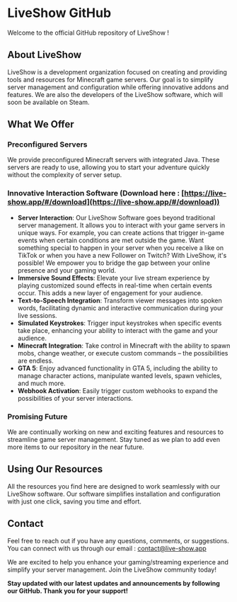 # LiveShow GitHub

Welcome to the official GitHub repository of LiveShow !

## About LiveShow

LiveShow is a development organization focused on creating and providing tools and resources for Minecraft game servers. Our goal is to simplify server management and configuration while offering innovative addons and features. We are also the developers of the LiveShow software, which will soon be available on Steam.

## What We Offer

### Preconfigured Servers

We provide preconfigured Minecraft servers with integrated Java. These servers are ready to use, allowing you to start your adventure quickly without the complexity of server setup.

### Innovative Interaction Software (Download here : [https://live-show.app/#/download](https://live-show.app/#/download))

- **Server Interaction**: Our LiveShow Software goes beyond traditional server management. It allows you to interact with your game servers in unique ways. For example, you can create actions that trigger in-game events when certain conditions are met outside the game. Want something special to happen in your server when you receive a like on TikTok or when you have a new Follower on Twitch? With LiveShow, it's possible! We empower you to bridge the gap between your online presence and your gaming world.
- **Immersive Sound Effects**: Elevate your live stream experience by playing customized sound effects in real-time when certain events occur. This adds a new layer of engagement for your audience.
- **Text-to-Speech Integration**: Transform viewer messages into spoken words, facilitating dynamic and interactive communication during your live sessions.
- **Simulated Keystrokes**: Trigger input keystrokes when specific events take place, enhancing your ability to interact with the game and your audience.
- **Minecraft Integration**: Take control in Minecraft with the ability to spawn mobs, change weather, or execute custom commands – the possibilities are endless.
- **GTA 5**: Enjoy advanced functionality in GTA 5, including the ability to manage character actions, manipulate wanted levels, spawn vehicles, and much more.
- **Webhook Activation**: Easily trigger custom webhooks to expand the possibilities of your server interactions.

### Promising Future

We are continually working on new and exciting features and resources to streamline game server management. Stay tuned as we plan to add even more items to our repository in the near future.

## Using Our Resources

All the resources you find here are designed to work seamlessly with our LiveShow software. Our software simplifies installation and configuration with just one click, saving you time and effort.

## Contact

Feel free to reach out if you have any questions, comments, or suggestions. You can connect with us through our email : contact@live-show.app

We are excited to help you enhance your gaming/streaming experience and simplify your server management. Join the LiveShow community today!

**Stay updated with our latest updates and announcements by following our GitHub. Thank you for your support!**
